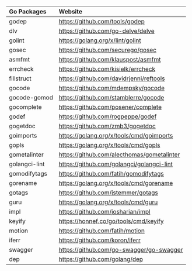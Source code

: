 | Go Packages   | Website                                    |
|:--------------|:-------------------------------------------|
| godep         | https://github.com/tools/godep             |
| dlv           | https://github.com/go-delve/delve          |
| golint        | https://golang.org/x/lint/golint           |
| gosec         | https://github.com/securego/gosec          |
| asmfmt        | https://github.com/klauspost/asmfmt        |
| errcheck      | https://github.com/kisielk/errcheck        |
| fillstruct    | https://github.com/davidrjenni/reftools    |
| gocode        | https://github.com/mdempsky/gocode         |
| gocode-gomod  | https://github.com/stamblerre/gocode       |
| gocomplete    | https://github.com/posener/complete        |
| godef         | https://github.com/rogpeppe/godef          |
| gogetdoc      | https://github.com/zmb3/gogetdoc           |
| goimports     | https://golang.org/x/tools/cmd/goimports   |
| gopls         | https://golang.org/x/tools/cmd/gopls       |
| gometalinter  | https://github.com/alecthomas/gometalinter |
| golangci-lint | https://github.com/golangci/golangci-lint  |
| gomodifytags  | https://github.com/fatih/gomodifytags      |
| gorename      | https://golang.org/x/tools/cmd/gorename    |
| gotags        | https://github.com/jstemmer/gotags         |
| guru          | https://golang.org/x/tools/cmd/guru        |
| impl          | https://github.com/josharian/impl          |
| keyify        | https://honnef.co/go/tools/cmd/keyify      |
| motion        | https://github.com/fatih/motion            |
| iferr         | https://github.com/koron/iferr             |
| swagger       | https://github.com/go-swagger/go-swagger   |
| dep           | https://github.com/golang/dep              |
